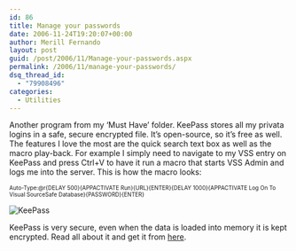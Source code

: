 ```yaml
---
id: 86
title: Manage your passwords
date: 2006-11-24T19:20:07+00:00
author: Merill Fernando
layout: post
guid: /post/2006/11/Manage-your-passwords.aspx
permalink: /2006/11/manage-your-passwords/
dsq_thread_id:
  - "79908496"
categories:
  - Utilities
---
```

<p>Another program from my &lsquo;Must Have&rsquo; folder. KeePass stores all my privata logins in a safe, secure encrypted file. It&rsquo;s open-source,&nbsp;so it&rsquo;s free as well. The features I love the most are the quick search text box as well as the macro play-back. For example I simply need to navigate to my VSS entry on KeePass&nbsp;and press Ctrl+V to have it run a macro that starts VSS Admin and logs me into the server. This is how the macro looks:</p><font size="1">
<p>Auto-Type:@r{DELAY 500}{APPACTIVATE Run}{URL}{ENTER}{DELAY 1000}{APPACTIVATE Log On To Visual SourceSafe Database}{PASSWORD}{ENTER}</p></font>
<p><img alt="KeePass" src="http://www.merill.net/KeePass_small1.jpg" border="0" /></p>
<p>KeePass is very secure, even when the data is loaded into memory it is kept encrypted. Read all about it and get it from <a href="http://keepass.sourceforge.net/">here</a>.</p>